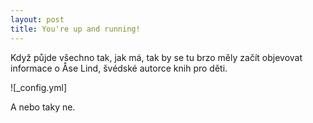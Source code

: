 ```yaml
---
layout: post
title: You're up and running!
---
```


Když půjde všechno tak, jak má, tak by se tu brzo měly začít objevovat informace o Åse Lind, švédské autorce knih pro děti.

![_config.yml]

A nebo taky ne.